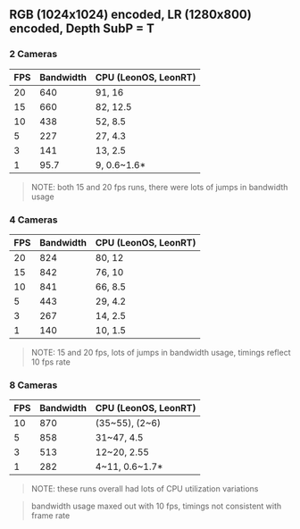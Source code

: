 
## RGB (1024x1024) encoded, LR (1280x800) encoded, Depth SubP = T

### 2 Cameras
| FPS  | Bandwidth | CPU (LeonOS, LeonRT) |
| ------------- | ------------- | ------------- |
| 20 | 640  | 91, 16 |
| 15  | 660  | 82, 12.5 |
| 10  | 438  | 52, 8.5 |
| 5  | 227  | 27, 4.3 |
| 3  | 141  | 13, 2.5 |
| 1  | 95.7  | 9, 0.6~1.6* |

> NOTE: both 15 and 20 fps runs, there were lots of jumps in bandwidth usage

### 4 Cameras
| FPS  | Bandwidth | CPU (LeonOS, LeonRT) |
| ------------- | ------------- | ------------- |
| 20 | 824  | 80, 12 |
| 15  | 842  | 76, 10 |
| 10  | 841  | 66, 8.5 |
| 5  | 443  | 29, 4.2 |
| 3  | 267  | 14, 2.5 |
| 1  | 140  | 10, 1.5 |	

> NOTE: 15 and 20 fps, lots of jumps in bandwidth usage, timings reflect 10 fps rate


### 8 Cameras
| FPS  | Bandwidth | CPU (LeonOS, LeonRT) |
| ------------- | ------------- | ------------- |
| 10  | 870  | (35~55), (2~6) |
| 5  | 858  | 31~47, 4.5 |
| 3  | 513  | 12~20, 2.55 |
| 1  | 282  | 4~11, 0.6~1.7* |

> NOTE: these runs overall had lots of CPU utilization variations

> bandwidth usage maxed out with 10 fps, timings not consistent with frame rate